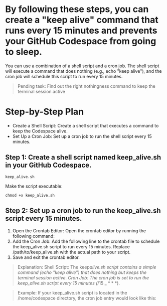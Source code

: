 # By following these steps, you can create a "keep alive" command that runs every 15 minutes and prevents your GitHub Codespace from going to sleep.

You can use a combination of a shell script and a cron job. The shell script will execute a command that does nothing (e.g., echo "keep alive"), and the cron job will schedule this script to run every 15 minutes.

> Pending task: Find out the right nothingness command to keep the terminal session active

# Step-by-Step Plan

- Create a Shell Script: Create a shell script that executes a command to keep the Codespace alive.
- Set Up a Cron Job: Set up a cron job to run the shell script every 15 minutes.

## Step 1: Create a shell script named keep_alive.sh in your GitHub Codespace.

`keep_alive.sh`

Make the script executable:

`chmod +x keep_alive.sh`

## Step 2: Set up a cron job to run the keep_alive.sh script every 15 minutes.

1. Open the Crontab Editor: Open the crontab editor by running the following command:
2. Add the Cron Job: Add the following line to the crontab file to schedule the keep_alive.sh script to run every 15 minutes. Replace /path/to/keep_alive.sh with the actual path to your script.
3. Save and exit the crontab editor.

> Explanation: Shell Script: The keep*alive.sh script contains a simple command (echo "keep alive") that does nothing but keeps the terminal session active. Cron Job: The cron job is set to run the keep_alive.sh script every 15 minutes (*/15 \_ \* \* \*).

> Example: If your keep_alive.sh script is located in the /home/codespace directory, the cron job entry would look like this:

